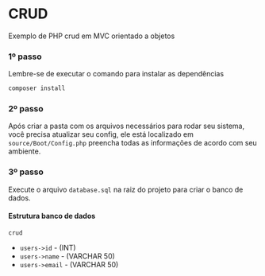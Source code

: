 # CRUD #
Exemplo de PHP crud em MVC orientado a objetos

### 1º passo  ###
Lembre-se de executar o comando para instalar as dependências
```sh
composer install
```

### 2º passo  ###
Após criar a pasta com os arquivos necessários para rodar seu sistema, você precisa atualizar seu config, ele está localizado em `source/Boot/Config.php` preencha todas as informações de acordo com seu ambiente.

### 3º passo  ###
Execute o arquivo `database.sql` na raiz do projeto para criar o banco de dados.

#### Estrutura banco de dados  ####

`crud`
- `users->id` - (INT)
- `users->name` - (VARCHAR 50)
- `users->email` - (VARCHAR 50)
